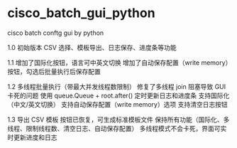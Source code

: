 # cisco_batch_gui_python
cisco batch conftg gui by python

1.0
初始版本
 CSV 选择、模板导出、日志保存、进度条等功能
 
1.1
增加了国际化按钮，语言可中英文切换
增加了自动保存配置（write memory）按钮，勾选后批量执行后保存配置

1.2
 多线程批量执行（带最大并发线程数限制）
 修复了多线程 join 阻塞导致 GUI 卡死的问题
 使用 queue.Queue + root.after() 定时更新日志和进度条
 支持国际化（中文/英文切换）
支持自动保存配置（write memory）选项
支持清空日志按钮

1.3
导出 CSV 模板 按钮已恢复，可生成标准模板文件
保持所有功能（国际化、多线程、限制线程数、清空日志、自动保存配置）
多线程模式不会卡死，界面可实时更新进度和日志
